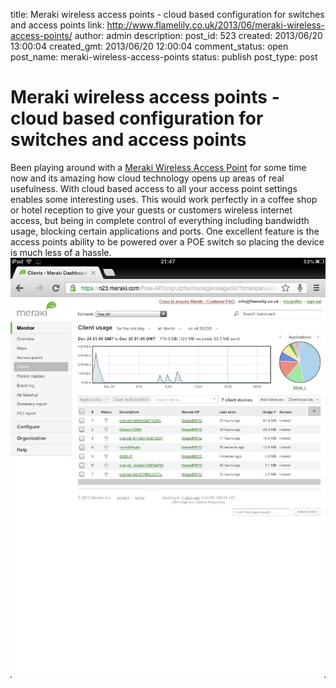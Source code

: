 title: Meraki wireless access points - cloud based configuration for switches and access points
link: http://www.flamelily.co.uk/2013/06/meraki-wireless-access-points/
author: admin
description: 
post_id: 523
created: 2013/06/20 13:00:04
created_gmt: 2013/06/20 12:00:04
comment_status: open
post_name: meraki-wireless-access-points
status: publish
post_type: post

# Meraki wireless access points - cloud based configuration for switches and access points

Been playing around with a [Meraki Wireless Access Point](http://meraki.cisco.com/) for some time now and its amazing how cloud technology opens up areas of real usefulness. With cloud based access to all your access point settings enables some interesting uses. This would work perfectly in a coffee shop or hotel reception to give your guests or customers wireless internet access, but being in complete control of everything including bandwidth usage, blocking certain applications and ports. One excellent feature is the access points ability to be powered over a POE switch so placing the device is much less of a hassle. ![20130618-221208.jpg](/wp-content/uploads/2013/06/20130618-221208.jpg)